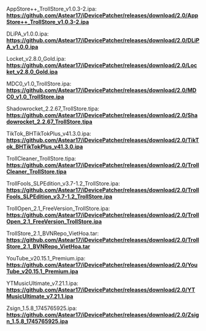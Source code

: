 AppStore++_TrollStore_v1.0.3-2.ipa:<br>
**https://github.com/Astear17/iDevicePatcher/releases/download/2.0/AppStore++_TrollStore_v1.0.3-2.ipa**

DLiPA_v1.0.0.ipa:<br>
**https://github.com/Astear17/iDevicePatcher/releases/download/2.0/DLiPA_v1.0.0.ipa**

Locket_v2.8.0_Gold.ipa:<br>
**https://github.com/Astear17/iDevicePatcher/releases/download/2.0/Locket_v2.8.0_Gold.ipa**

MDC0_v1.0_TrollStore.ipa:<br>
**https://github.com/Astear17/iDevicePatcher/releases/download/2.0/MDC0_v1.0_TrollStore.ipa**

Shadowrocket_2.2.67_TrollStore.tipa:<br>
**https://github.com/Astear17/iDevicePatcher/releases/download/2.0/Shadowrocket_2.2.67_TrollStore.tipa**

TikTok_BHTikTokPlus_v41.3.0.ipa:<br>
**https://github.com/Astear17/iDevicePatcher/releases/download/2.0/TikTok_BHTikTokPlus_v41.3.0.ipa**

TrollCleaner_TrollStore.tipa:<br>
**https://github.com/Astear17/iDevicePatcher/releases/download/2.0/TrollCleaner_TrollStore.tipa**

TrollFools_SLPEdition_v3.7-1.2_TrollStore.ipa:<br>
**https://github.com/Astear17/iDevicePatcher/releases/download/2.0/TrollFools_SLPEdition_v3.7-1.2_TrollStore.ipa**

TrollOpen_2.1_FreeVersion_TrollStore.ipa:<br>
**https://github.com/Astear17/iDevicePatcher/releases/download/2.0/TrollOpen_2.1_FreeVersion_TrollStore.ipa**

TrollStore_2.1_BVNRepo_VietHoa.tar:<br>
**https://github.com/Astear17/iDevicePatcher/releases/download/2.0/TrollStore_2.1_BVNRepo_VietHoa.tar**

YouTube_v20.15.1_Premium.ipa:<br>
**https://github.com/Astear17/iDevicePatcher/releases/download/2.0/YouTube_v20.15.1_Premium.ipa**

YTMusicUltimate_v7.21.1.ipa:<br>
**https://github.com/Astear17/iDevicePatcher/releases/download/2.0/YTMusicUltimate_v7.21.1.ipa**

Zsign_1.5.8_1745765925.ipa:<br>
**https://github.com/Astear17/iDevicePatcher/releases/download/2.0/Zsign_1.5.8_1745765925.ipa**
